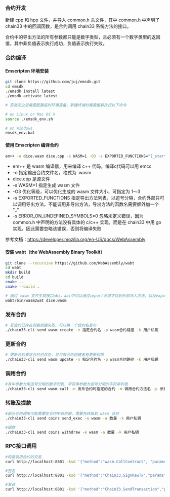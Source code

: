 ### 合约开发
新建 cpp 和 hpp 文件，并导入 common.h 头文件，其中 common.h 中声明了 chain33 中的回调函数，是合约调用 chain33 系统方法的接口。   

合约中的导出方法的所有参数都只能是数字类型，且必须有一个数字类型的返回值，其中非负值表示执行成功，负值表示执行失败。

### 合约编译

#### Emscripten 环境安装
```bash
git clone https://github.com/juj/emsdk.git
cd emsdk
./emsdk install latest
./emsdk activate latest

# 安装完之后需要配置临时环境变量，新建终端时需要重新执行以下命令

# on Linux or Mac OS X
source ./emsdk_env.sh

# on Windows
emsdk_env.bat
```

#### 使用 Emscripten 编译合约

```bash
em++ -o dice.wasm dice.cpp -s WASM=1 -O3 -s EXPORTED_FUNCTIONS="[_startgame, _deposit, _play, _draw, _stopgame]" -s ERROR_ON_UNDEFINED_SYMBOLS=0
```

- em++ 是 wasm 编译器，用来编译 c++ 代码，编译c代码可以用 emcc  
- -o 指定输出合约文件名，格式为 .wasm   
- dice.cpp 是源文件   
- -s WASM=1 指定生成 wasm 文件   
- -O3 优化等级，可以优化生成的 wasm 文件大小，可指定为 1～3   
- -s EXPORTED_FUNCTIONS 指定导出方法列表，以逗号分隔，合约外部只可以调用导出方法，不能调用非导出方法，导出方法的函数名需要额外加一个 "_"
- -s ERROR_ON_UNDEFINED_SYMBOLS=0 忽略未定义错误，因为 common.h 中声明的方法没有具体的 c/c++ 实现，而是在 chain33 中用 go 实现，因此需要忽略该错误，否则将编译失败

参考文档：https://developer.mozilla.org/en-US/docs/WebAssembly

#### 安装 wabt（the WebAssembly Binary Toolkit）

```bash
git clone --recursive https://github.com/WebAssembly/wabt
cd wabt
mkdir build
cd build
cmake ..
cmake --build .
```

```bash
# 通过 wasm 文件生成接口abi，abi中可以通过import关键字找到外部导入方法，以及export关键字找到编译时指定的导出方法。
wabt/bin/wasm2wat dice.wasm
```

### 发布合约
```bash
# 若合约已存在则会创建失败，可以换一个合约名发布
./chain33-cli send wasm create -n 指定合约名 -p wasm合约路径 -k 用户私钥
```

### 更新合约
```bash
# 更新合约要求合约已存在，且只有合约创建者有更新权限
./chain33-cli send wasm update -n 指定合约名 -p wasm合约路径 -k 用户私钥
```

### 调用合约
```bash
#其中参数为用逗号分隔的数字列表，字符串参数为逗号分隔的字符串列表
./chain33-cli send wasm call -n 发布合约时指定的合约 -m 调用合约方法名 -p 参数 -v 字符串参数 -k 用户私钥  
```

### 转账及提款
```bash
#部分合约调用可能需要在合约中有余额，需要先转账到 wasm 合约
./chain33-cli send coins send_exec -e wasm -a 数量 -k 用户私钥

#提款
./chain33-cli send coins withdraw -e wasm -a 数量 -k 用户私钥
```
### RPC接口调用
```bash
#构造调用合约的交易
curl http://localhost:8801 -ksd '{"method":"wasm.CallContract", "params":[{"contract":"dice","method":"play","parameters":[1000000000, 10]}]}'

#签名
curl http://localhost:8801 -ksd '{"method":"Chain33.SignRawTx","params":[{"privkey":"0x4257d8692ef7fe13c68b65d6a52f03933db2fa5ce8faf210b5b8b80c721ced01","txhex":"0x0a047761736d1218180212140a04646963651204706c61791a068094ebdc030a20a08d0630ec91c19ede9ef4d1693a22314b3732554137393845775a66427855546b4265686864766b656f3277377446344c","expire":"300s"}]}'

#发送
curl http://localhost:8801 -ksd '{"method":"Chain33.SendTransaction","params":[{"data":"0a047761736d1218180212140a04646963651204706c61791a068094ebdc030a1a6d080112210320bbac09528e19c55b0f89cb37ab265e7e856b1a8c388780322dbbfd194b52ba1a46304402201dc04e89da9220e42b2768a23cd2e6a7c452b2bfd30e0799f5c6f1b035151d1402201160929f74feb26be4205cf4432bdf377eb775f189db2883556cedc31c4fb01920a08d0628b2cb90fb0530ec91c19ede9ef4d1693a22314b3732554137393845775a66427855546b4265686864766b656f3277377446344c"}]}'
```